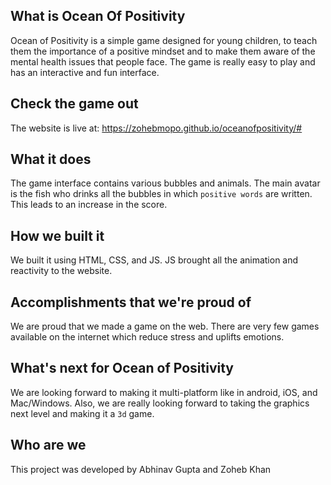 ## What is Ocean Of Positivity
Ocean of Positivity is a simple game designed for young children, to teach them the importance of a positive mindset and to make them aware of the mental health issues that people face. The game is really easy to play and has an interactive and fun interface. 
## Check the game out 
The website is live at: https://zohebmopo.github.io/oceanofpositivity/#
## What it does
The game interface contains various bubbles and animals. The main avatar is the fish who drinks all the bubbles in which `positive words` are written. This leads to an increase in the score.
## How we built it
We built it using HTML, CSS, and JS. JS brought all the animation and reactivity to the website.
## Accomplishments that we're proud of
We are proud that we made a game on the web. There are very few games available on the internet which reduce stress and uplifts emotions.  
## What's next for Ocean of Positivity
We are looking forward to making it multi-platform like in android, iOS, and Mac/Windows. Also, we are really looking forward to taking the graphics next level and making it a `3d` game.
## Who are we
This project was developed by Abhinav Gupta and Zoheb Khan

